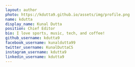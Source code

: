 ```yaml
---
layout: author
photo: https://kdutta9.github.io/assets/img/profile.png
name: kdutta
display_name: Kunal Dutta
position: Chief Editor
bio: I love sports, music, tech, and coffee!
github_username: kdutta9
facebook_username: kunaldutta99
twitter_username: KunalDuttaCS
instagram_username: kdutta9
linkedin_username: kdutta9
---
```


